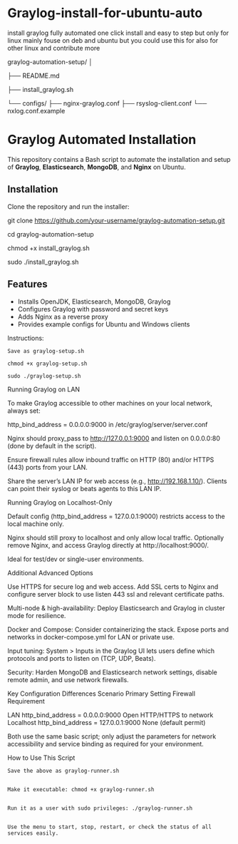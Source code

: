 # Graylog-install-for-ubuntu-auto
install graylog fully automated one click install and easy to step but only for linux mainly fouse on deb and ubuntu but you could use this for also for other linux and contribute more

graylog-automation-setup/
│

├── README.md

├── install_graylog.sh

└── configs/
    ├── nginx-graylog.conf
    ├── rsyslog-client.conf
    └── nxlog.conf.example


# Graylog Automated Installation

This repository contains a Bash script to automate the installation and setup of **Graylog**, **Elasticsearch**, **MongoDB**, and **Nginx** on Ubuntu.

## Installation

Clone the repository and run the installer:



git clone https://github.com/your-username/graylog-automation-setup.git

cd graylog-automation-setup

chmod +x install_graylog.sh

sudo ./install_graylog.sh




## Features
- Installs OpenJDK, Elasticsearch, MongoDB, Graylog
- Configures Graylog with password and secret keys
- Adds Nginx as a reverse proxy
- Provides example configs for Ubuntu and Windows clients





Instructions:

    Save as graylog-setup.sh

    chmod +x graylog-setup.sh

    sudo ./graylog-setup.sh



Running Graylog on LAN

To make Graylog accessible to other machines on your local network, always set:

  http_bind_address = 0.0.0.0:9000 in /etc/graylog/server/server.conf

   Nginx should proxy_pass to http://127.0.0.1:9000 and listen on 0.0.0.0:80 (done by default in the script).

 Ensure firewall rules allow inbound traffic on HTTP (80) and/or HTTPS (443) ports from your LAN.

 Share the server’s LAN IP for web access (e.g., http://192.168.1.10/). Clients can point their syslog or beats agents to this LAN IP.

Running Graylog on Localhost-Only

 Default config (http_bind_address = 127.0.0.1:9000) restricts access to the local machine only.

 Nginx should still proxy to localhost and only allow local traffic. Optionally remove Nginx, and access Graylog directly at http://localhost:9000/.

 Ideal for test/dev or single-user environments.

Additional Advanced Options

  Use HTTPS for secure log and web access. Add SSL certs to Nginx and configure server block to use listen 443 ssl and relevant certificate paths.

Multi-node & high-availability: Deploy Elasticsearch and Graylog in cluster mode for resilience.

Docker and Compose: Consider containerizing the stack. Expose ports and networks in docker-compose.yml for LAN or private use.

 Input tuning: System > Inputs in the Graylog UI lets users define which protocols and ports to listen on (TCP, UDP, Beats).

   Security: Harden MongoDB and Elasticsearch network settings, disable remote admin, and use network firewalls.

Key Configuration Differences
Scenario	Primary Setting	Firewall Requirement


LAN	http_bind_address = 0.0.0.0:9000	Open HTTP/HTTPS to network
Localhost	http_bind_address = 127.0.0.1:9000	None (default permit)

Both use the same basic script; only adjust the parameters for network accessibility and service binding as required for your environment.




How to Use This Script

    Save the above as graylog-runner.sh
    

    Make it executable: chmod +x graylog-runner.sh


    Run it as a user with sudo privileges: ./graylog-runner.sh


    Use the menu to start, stop, restart, or check the status of all services easily.


